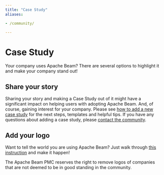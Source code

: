 ```yaml
---
title: "Case Study"
aliases:

- /community/

---
```

<!--
Licensed under the Apache License, Version 2.0 (the "License");
you may not use this file except in compliance with the License.
You may obtain a copy of the License at

http://www.apache.org/licenses/LICENSE-2.0

Unless required by applicable law or agreed to in writing, software
distributed under the License is distributed on an "AS IS" BASIS,
WITHOUT WARRANTIES OR CONDITIONS OF ANY KIND, either express or implied.
See the License for the specific language governing permissions and
limitations under the License.
-->

# Case Study

Your company uses Apache Beam? There are several options to highlight it and make your company stand out!

## Share your story

Sharing your story and making a Case Study out of it might have a significant impact on helping users with adopting Apache Beam. And, of course, gaining interest for your company. Please see [how to add a new case study](https://github.com/apache/beam/blob/master/website/ADD_CASE_STUDY.md) for the next steps, templates and helpful tips. If you have any questions about adding a case study, please [contact the community](mailto:dev@beam.apache.org?subject=Beam%20Website%20Add%20New%20Case%20Study).

## Add your logo

Want to tell the world you are using Apache Beam? Just walk
through [this instruction](https://github.com/apache/beam/tree/master/website/ADD_LOGO.md) and make it happen!

The Apache Beam PMC reserves the right to remove logos of companies that are not deemed to be in good standing in the
community.
